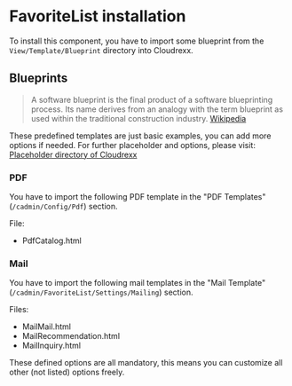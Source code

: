 <!--
 _____                     _ _       _     _     _   
|  ___|_ ___   _____  _ __(_) |_ ___| |   (_)___| |_ 
| |_ / _` \ \ / / _ \| '__| | __/ _ \ |   | / __| __|
|  _| (_| |\ V / (_) | |  | | ||  __/ |___| \__ \ |_ 
|_|  \__,_| \_/ \___/|_|  |_|\__\___|_____|_|___/\__|
                                                     
-->

# FavoriteList installation
To install this component, you have to import some blueprint from the `View/Template/Blueprint` directory into Cloudrexx.


## Blueprints
> A software blueprint is the final product of a software blueprinting process. Its name derives from an analogy with the term blueprint as used within the traditional construction industry.
> [Wikipedia](https://en.wikipedia.org/wiki/Software_blueprint)

These predefined templates are just basic examples, you can add more options if needed.
For further placeholder and options, please visit: [Placeholder directory of Cloudrexx](http://wiki.contrexx.com/de/index.php?title=Platzhalterverzeichnis_Cloudrexx)

### PDF
You have to import the following PDF template in the "PDF Templates" (`/cadmin/Config/Pdf`) section.

File:
- PdfCatalog.html

### Mail
You have to import the following mail templates in the "Mail Template" (`/cadmin/FavoriteList/Settings/Mailing`) section.

Files:
- MailMail.html
- MailRecommendation.html
- MailInquiry.html

These defined options are all mandatory, this means you can customize all other (not listed) options freely.
